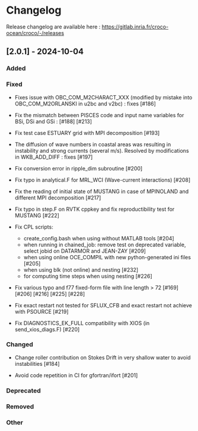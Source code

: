 # Changelog

Release changelog are available here : https://gitlab.inria.fr/croco-ocean/croco/-/releases

## [2.0.1] - 2024-10-04

### Added

### Fixed

- Fixes issue with OBC_COM_M2CHARACT_XXX (modified by mistake into 
  OBC_COM_M2ORLANSKI in u2bc and v2bc) : fixes [#186]

- Fix the mismatch between PISCES code and input name variables 
  for BSi, DSi and GSi : [#188] [#213]
  
- Fix test case ESTUARY grid with MPI decomposition [#193]

- The diffusion of wave numbers in coastal areas was resulting in instability 
  and strong currents (several m/s). Resolved by modifications in WKB_ADD_DIFF :
  fixes [#197] 

- Fix conversion error in ripple_dim subroutine [#200]
  
- Fix typo in analytical.F for MRL_WCI (Wave-current interactions) [#208]

- Fix the reading of initial state of MUSTANG in case of MPINOLAND 
  and different MPI decomposition [#217]

- Fix typo in step.F on RVTK cppkey and fix reproductibility test 
  for MUSTANG [#222]

- Fix CPL scripts: 
     - create_config.bash when using without MATLAB tools [#204]   
     - when running in chained_job: remove test on deprecated variable, 
       select jobid on DATARMOR and JEAN-ZAY [#209]
     - when using online OCE_COMPIL with new python-generated ini files [#205]
     - when using blk (not online) and nesting [#232]
     - for computing time steps when using nesting [#226]

- Fix various typo and f77 fixed-form file with line length > 72 
  [#169] [#206] [#216] [#225] [#228]

- Fix exact restart not tested for SFLUX_CFB and exact restart not achieve 
  with PSOURCE [#219]

- Fix DIAGNOSTICS_EK_FULL compatibility with XIOS (in send_xios_diags.F) [#220]

### Changed

- Change roller contribution on Stokes Drift in very shallow water 
  to avoid instabilities [#184]

- Avoid code repetition in CI for gfortran/ifort [#201]

### Deprecated

### Removed

### Other
